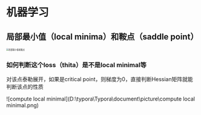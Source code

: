 # 机器学习

## 局部最小值（local minima）和鞍点（saddle point）

<img src="D:\typora\Typora\document\picture\局部最小值和鞍点.png" alt="局部最小值和鞍点" style="zoom:38%;" />

### 如何判断这个loss（thita）是不是local minimal等

对该点泰勒展开，如果是critical point，则梯度为0，直接判断Hessian矩阵就能判断该点的性质

![compute local minimal](D:\typora\Typora\document\picture\compute local minimal.png)




